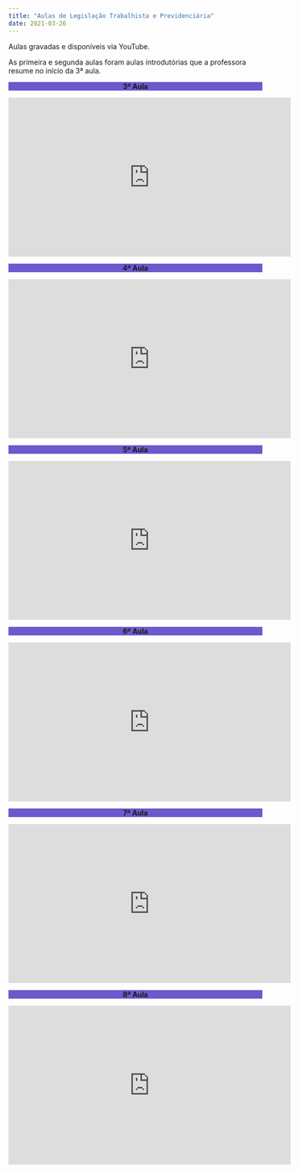 ```yaml
---
title: "Aulas de Legislação Trabalhista e Previdenciária"
date: 2021-03-26
---
```

<link rel="stylesheet" type="text/css" href="https://willalvin.github.io/bem-vindo-sonegador/style.css">

Aulas gravadas e disponíveis via YouTube.

As primeira e segunda aulas foram aulas introdutórias que a professora resume no início da 3ª aula.

<div style="text-align:center"><b><p style="background-color:SlateBlue;">3ª Aula</p></b></div>
<div class="videoWrapper"><div style="text-align:center"><iframe width="560" height="315" src="https://www.youtube.com/embed/xXU_z7fsnf0" title="YouTube video player" frameborder="0" allow="accelerometer; autoplay; clipboard-write; encrypted-media; gyroscope; picture-in-picture" allowfullscreen></iframe></div>
</div>
<div style="text-align:center"><b><p style="background-color:SlateBlue;">4ª Aula</p></b></div>
<div class="videoWrapper"><div style="text-align:center"><iframe width="560" height="315" src="https://www.youtube.com/embed/0UUVdjP4o9E" title="YouTube video player" frameborder="0" allow="accelerometer; autoplay; clipboard-write; encrypted-media; gyroscope; picture-in-picture" allowfullscreen></iframe></div>
</div>
<div style="text-align:center"><b><p style="background-color:SlateBlue;">5ª Aula</p></b></div>
<div class="videoWrapper"><div style="text-align:center"><iframe width="560" height="315" src="https://www.youtube.com/embed/2lY43g_yyZs" title="YouTube video player" frameborder="0" allow="accelerometer; autoplay; clipboard-write; encrypted-media; gyroscope; picture-in-picture" allowfullscreen></iframe></div>
</div>
<div style="text-align:center"><b><p style="background-color:SlateBlue;">6ª Aula</p></b></div>
<div class="videoWrapper"><div style="text-align:center"><iframe width="560" height="315" src="https://www.youtube.com/embed/HN3lVrn0-Lc" title="YouTube video player" frameborder="0" allow="accelerometer; autoplay; clipboard-write; encrypted-media; gyroscope; picture-in-picture" allowfullscreen></iframe></div>
</div>
<div style="text-align:center"><b><p style="background-color:SlateBlue;">7ª Aula</p></b></div>
<div class="videoWrapper"><div style="text-align:center"><iframe width="560" height="315" src="https://www.youtube.com/embed/tI06Vs9aYAE" title="YouTube video player" frameborder="0" allow="accelerometer; autoplay; clipboard-write; encrypted-media; gyroscope; picture-in-picture" allowfullscreen></iframe></div>
</div>
<div style="text-align:center"><b><p style="background-color:SlateBlue;">8ª Aula</p></b></div>
<div class="videoWrapper"><div style="text-align:center"><iframe width="560" height="315" src="https://www.youtube.com/embed/FbK9WBCY3oc" title="YouTube video player" frameborder="0" allow="accelerometer; autoplay; clipboard-write; encrypted-media; gyroscope; picture-in-picture" allowfullscreen></iframe></div>
</div>
